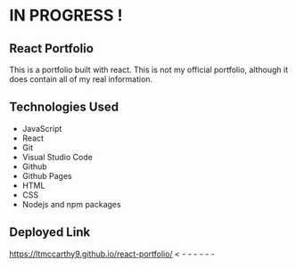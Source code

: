 # IN PROGRESS !

## React Portfolio
This is a portfolio built with react.  This is not my official portfolio,
although it does contain all of my real information.

## Technologies Used

* JavaScript
* React
* Git
* Visual Studio Code
* Github
* Github Pages
* HTML
* CSS
* Nodejs and npm packages

## Deployed Link 
https://ltmccarthy9.github.io/react-portfolio/ < - - - - - - 


